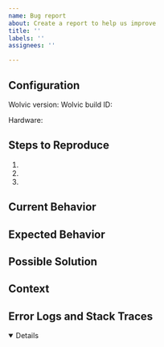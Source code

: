 ```yaml
---
name: Bug report
about: Create a report to help us improve
title: ''
labels: ''
assignees: ''

---
```


## Configuration

<!--- State the version number and build ID affected. -->
<!--- The build ID is obtained by clicking on the build date in settings. -->
Wolvic version: 
Wolvic build ID: 

<!--- Include the name and version of the hardware/VR headset you experienced the bug in. -->
Hardware: 

## Steps to Reproduce
<!--- For bugs, please provide a link to a live web site, test page, or a rough set of -->
<!--- steps to reproduce this bug. If relevant, include code to reproduce. -->
<!--- Feel free to attach images and GIFs of screen captures. -->
1.
2.
3.

## Current Behavior
<!--- If describing a bug, tell us what happens instead of the expected behavior. -->
<!--- If suggesting a change/improvement, explain the difference from current behavior. -->

## Expected Behavior
<!--- If you're describing a bug, tell us what should happen. -->
<!--- If you're suggesting a change/improvement, tell us how it should work. -->

## Possible Solution
<!--- [Optional] -->
<!--- Feel free to suggest a fix/reason for the bug, -->
<!--- or ideas how to implement the addition or change. -->

## Context
<!--- [Optional] -->
<!--- How has this issue affected you? What are you trying to accomplish? -->
<!--- Providing context helps us come up with a solution that is most useful in the real world! :) -->

## Error Logs and Stack Traces
<!--- [Optional] -->
<!--- These are very useful for quickly identifying the causes for bug fixes. -->
<!--- In Developer Mode, run `adb logcat` to capture potentially useful logs. -->
<details open>

<!--- DO NOT REMOVE THIS LINE. -->
```
```
<!--- DO NOT REMOVE THIS LINE. -->

</details>
